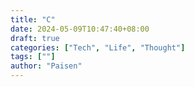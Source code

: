 ```yaml
---
title: "C"
date: 2024-05-09T10:47:40+08:00
draft: true
categories: ["Tech", "Life", "Thought"]
tags: [""]
author: "Paisen"
---
```


